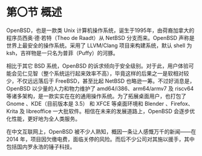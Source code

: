 # 第〇节 概述

OpenBSD，也是一款类 Unix 计算机操作系统，诞生于1995年，由荷裔加拿大的程序员西奥·德·若特（Theo de Raadt）从 NetBSD 分支而来。OpenBSD 声称是世界上最安全的操作系统。采用了 LLVM/Clang 项目来构建系统，默认 shell 为 ksh，吉祥物是一只名为普菲（Puffy）的河豚。

相比于其它 BSD 系统，OpenBSD 的诉求倾向于安全级别。对于此，用户体验可能会见仁见智（整个系统运行起来效率不高），毕竟这样的后果之一是软相对较少，不仅远远落后于 FreeBSD，甚至比起 NetBSD 也略逊一筹。不过好消息是，OpenBSD 以少量的人力和物力维护了	amd64/i386、arm64/armv7 及 riscv64 等诸多架构，是一款实实在在的通用操作系统。为了拓展桌面用户，也打包了 Gnome 、KDE（目前版本是 3.5） 和 XFCE 等桌面环境和 Blender 、Firefox、Krita 及 libreoffice 一大批软件。相信在未来的发展道路上，OpenBSD 会逐步优化性能，更好地为全人类服务。

在中文互联网上，OpenBSD 被不少人熟知，概因一条让人感慨万千的新闻——在 2014 年，项目因欠缴电费，面临关停的风险。而后不少公司对其施以援手，其中包括国内罗永浩的锤子科技。
